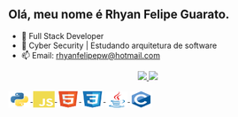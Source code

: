 
## Olá, meu nome é Rhyan Felipe Guarato.
- 🔭 Full Stack Developer
- 🌱 Cyber Security | Estudando arquitetura de software
- 📫 Email: rhyanfelipepw@hotmail.com 

<div align="center">
  <a href="https://github.com/rhyanfelipepw">
 <img height="180em" src="https://github-readme-stats.vercel.app/api?username=rhyanfelipepw&show_icons=true&theme=dracula&include_all_commits=true&count_private=true"/>   
 <img height="180em" src="https://github-readme-stats.vercel.app/api/top-langs/?username=rhyanfelipepw&layout=compact&langs_count=7&theme=dracula"/>
  
</div>
  
<div style="display: inline_block"><br>
  <img align="center" alt="Ane-Python" height="30" width="40" src="https://raw.githubusercontent.com/devicons/devicon/master/icons/python/python-original.svg">
  <img align="center" alt="Ane-Js" height="30" width="40" src="https://raw.githubusercontent.com/devicons/devicon/master/icons/javascript/javascript-plain.svg">
  <img align="center" alt="Ane-HTML" height="30" width="40" src="https://raw.githubusercontent.com/devicons/devicon/master/icons/html5/html5-original.svg">
  <img align="center" alt="Ane-CSS" height="30" width="40" src="https://raw.githubusercontent.com/devicons/devicon/master/icons/css3/css3-original.svg">
  <img align="center" alt="Ane-Java" height="30" width="40" src="https://raw.githubusercontent.com/devicons/devicon/master/icons/java/java-original.svg">
  <img align="center" alt="Ane-C" height="30" width="40" src="https://raw.githubusercontent.com/devicons/devicon/master/icons/c/c-original.svg">



